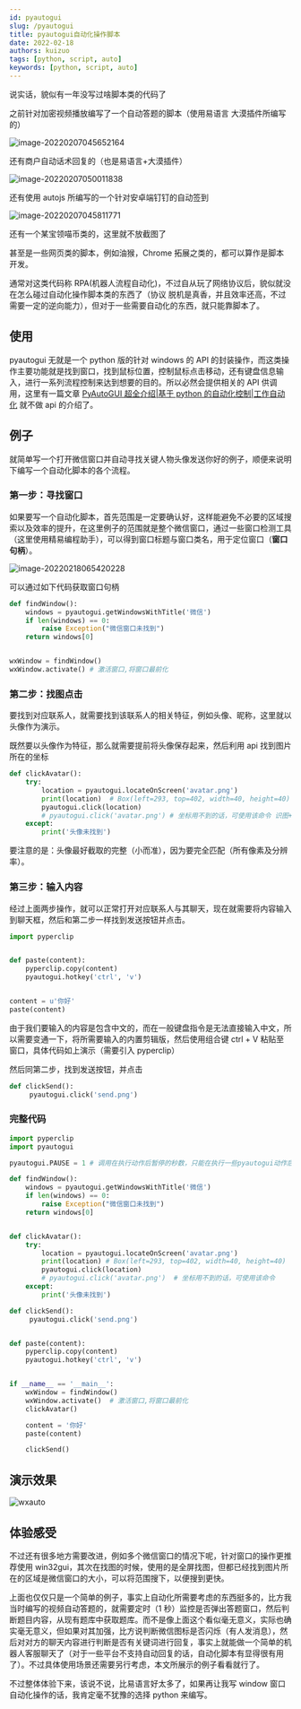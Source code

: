```yaml
---
id: pyautogui
slug: /pyautogui
title: pyautogui自动化操作脚本
date: 2022-02-18
authors: kuizuo
tags: [python, script, auto]
keywords: [python, script, auto]
---
```


<!-- truncate -->

说实话，貌似有一年没写过啥脚本类的代码了

之前针对加密视频播放编写了一个自动答题的脚本（使用易语言 大漠插件所编写的）

![image-20220207045652164](https://img.lummstudio.com/20220207045652.png)

还有商户自动话术回复的（也是易语言+大漠插件）

![image-20220207050011838](https://img.lummstudio.com/20220207050011.png)

还有使用 autojs 所编写的一个针对安卓端钉钉的自动签到

![image-20220207045811771](https://img.lummstudio.com/20220207045811.png)

还有一个某宝领喵币类的，这里就不放截图了

甚至是一些网页类的脚本，例如油猴，Chrome 拓展之类的，都可以算作是脚本开发。

通常对这类代码称 RPA(机器人流程自动化)，不过自从玩了网络协议后，貌似就没在怎么碰过自动化操作脚本类的东西了（协议 脱机是真香，并且效率还高，不过需要一定的逆向能力），但对于一些需要自动化的东西，就只能靠脚本了。

## 使用

pyautogui 无就是一个 python 版的针对 windows 的 API 的封装操作，而这类操作主要功能就是找到窗口，找到鼠标位置，控制鼠标点击移动，还有键盘信息输入，进行一系列流程控制来达到想要的目的。所以必然会提供相关的 API 供调用，这里有一篇文章 [PyAutoGUI 超全介绍|基于 python 的自动化控制|工作自动化](https://www.zhaoyabo.com/?p=7033#i-15) 就不做 api 的介绍了。

## 例子

就简单写一个打开微信窗口并自动寻找关键人物头像发送你好的例子，顺便来说明下编写一个自动化脚本的各个流程。

### 第一步：寻找窗口

如果要写一个自动化脚本，首先范围是一定要确认好，这样能避免不必要的区域搜索以及效率的提升，在这里例子的范围就是整个微信窗口，通过一些窗口检测工具（这里使用精易编程助手），可以得到窗口标题与窗口类名，用于定位窗口（**窗口句柄**）。

![image-20220218065420228](https://img.lummstudio.com/20220218065420.png)

可以通过如下代码获取窗口句柄

```python
def findWindow():
    windows = pyautogui.getWindowsWithTitle('微信')
    if len(windows) == 0:
        raise Exception("微信窗口未找到")
    return windows[0]


wxWindow = findWindow()
wxWindow.activate() # 激活窗口,将窗口最前化
```

### 第二步：找图点击

要找到对应联系人，就需要找到该联系人的相关特征，例如头像、昵称，这里就以头像作为演示。

既然要以头像作为特征，那么就需要提前将头像保存起来，然后利用 api 找到图片所在的坐标

```python
def clickAvatar():
    try:
        location = pyautogui.locateOnScreen('avatar.png')
        print(location)  # Box(left=293, top=402, width=40, height=40)
        pyautogui.click(location)
        # pyautogui.click('avatar.png') # 坐标用不到的话，可使用该命令 识图+点击
    except:
        print('头像未找到')
```

要注意的是：头像最好截取的完整（小而准），因为要完全匹配（所有像素及分辨率）。

### 第三步：输入内容

经过上面两步操作，就可以正常打开对应联系人与其聊天，现在就需要将内容输入到聊天框，然后和第二步一样找到发送按钮并点击。

```python
import pyperclip


def paste(content):
    pyperclip.copy(content)
    pyautogui.hotkey('ctrl', 'v')


content = u'你好'
paste(content)
```

由于我们要输入的内容是包含中文的，而在一般键盘指令是无法直接输入中文，所以需要变通一下，将所需要输入的内置剪辑版，然后使用组合键 ctrl + V 粘贴至窗口，具体代码如上演示（需要引入 pyperclip）

然后同第二步，找到发送按钮，并点击

```python
def clickSend():
     pyautogui.click('send.png')
```

### 完整代码

```python
import pyperclip
import pyautogui

pyautogui.PAUSE = 1 # 调用在执行动作后暂停的秒数，只能在执行一些pyautogui动作后才能使用，建议用time.sleep

def findWindow():
    windows = pyautogui.getWindowsWithTitle('微信')
    if len(windows) == 0:
        raise Exception("微信窗口未找到")
    return windows[0]


def clickAvatar():
    try:
        location = pyautogui.locateOnScreen('avatar.png')
        print(location) # Box(left=293, top=402, width=40, height=40)
        pyautogui.click(location)
        # pyautogui.click('avatar.png')  # 坐标用不到的话，可使用该命令
    except:
        print('头像未找到')

def clickSend():
     pyautogui.click('send.png')


def paste(content):
    pyperclip.copy(content)
    pyautogui.hotkey('ctrl', 'v')


if __name__ == '__main__':
    wxWindow = findWindow()
    wxWindow.activate()  # 激活窗口,将窗口最前化
    clickAvatar()

    content = '你好'
    paste(content)

    clickSend()
```

## 演示效果

![wxauto](https://img.lummstudio.com/wxauto.gif)

## 体验感受

不过还有很多地方需要改进，例如多个微信窗口的情况下呢，针对窗口的操作更推荐使用 win32gui，其次在找图的时候，使用的是全屏找图，但都已经找到图片所在的区域是微信窗口的大小，可以将范围搜下，以便搜到更快。

上面也仅仅只是一个简单的例子，事实上自动化所需要考虑的东西挺多的，比方我当时编写的视频自动答题的，就需要定时（1 秒）监控是否弹出答题窗口，然后判断题目内容，从现有题库中获取题库。而不是像上面这个看似毫无意义，实际也确实毫无意义，但如果对其加强，比方说判断微信图标是否闪烁（有人发消息），然后对对方的聊天内容进行判断是否有关键词进行回复，事实上就能做一个简单的机器人客服聊天了（对于一些平台不支持自动回复的话，自动化脚本有显得很有用了）。不过具体使用场景还需要另行考虑，本文所展示的例子看看就行了。

不过整体体验下来，该说不说，比易语言好太多了，如果再让我写 window 窗口自动化操作的话，我肯定毫不犹豫的选择 python 来编写。
